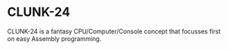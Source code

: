 # CLUNK-24

CLUNK-24 is a fantasy CPU/Computer/Console concept that focusses first on easy Assembly programming.

